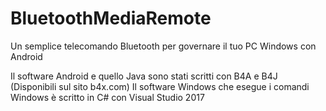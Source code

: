 # BluetoothMediaRemote
Un semplice telecomando Bluetooth per governare il tuo PC Windows con Android

Il software Android e quello Java sono stati scritti con B4A e B4J (Disponibili sul sito b4x.com)
Il software Windows che esegue i comandi Windows è scritto in C# con Visual Studio 2017

